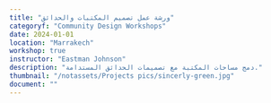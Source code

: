 ```yaml
---
title: "ورشة عمل تصميم المكتبات والحدائق"
categoryf: "Community Design Workshops"
date: 2024-01-01
location: "Marrakech"
workshop: true
instructor: "Eastman Johnson"
description: "دمج مساحات المكتبة مع تصميمات الحدائق المستدامة."
thumbnail: "/notassets/Projects pics/sincerly-green.jpg"
document: ""
---
```

